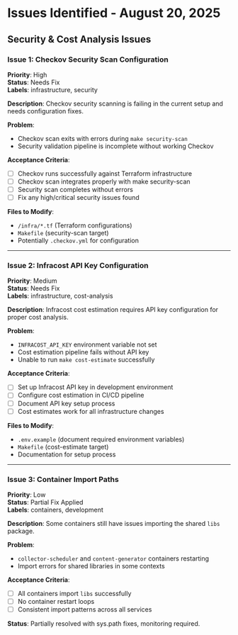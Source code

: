 # Issues Identified - August 20, 2025

## Security & Cost Analysis Issues

### Issue 1: Checkov Security Scan Configuration
**Priority**: High  
**Status**: Needs Fix  
**Labels**: infrastructure, security

**Description**: Checkov security scanning is failing in the current setup and needs configuration fixes.

**Problem**:
- Checkov scan exits with errors during `make security-scan`
- Security validation pipeline is incomplete without working Checkov

**Acceptance Criteria**:
- [ ] Checkov runs successfully against Terraform infrastructure
- [ ] Checkov scan integrates properly with make security-scan
- [ ] Security scan completes without errors
- [ ] Fix any high/critical security issues found

**Files to Modify**:
- `/infra/*.tf` (Terraform configurations)
- `Makefile` (security-scan target)
- Potentially `.checkov.yml` for configuration

---

### Issue 2: Infracost API Key Configuration
**Priority**: Medium  
**Status**: Needs Fix  
**Labels**: infrastructure, cost-analysis

**Description**: Infracost cost estimation requires API key configuration for proper cost analysis.

**Problem**:
- `INFRACOST_API_KEY` environment variable not set
- Cost estimation pipeline fails without API key
- Unable to run `make cost-estimate` successfully

**Acceptance Criteria**:
- [ ] Set up Infracost API key in development environment
- [ ] Configure cost estimation in CI/CD pipeline
- [ ] Document API key setup process
- [ ] Cost estimates work for all infrastructure changes

**Files to Modify**:
- `.env.example` (document required environment variables)
- `Makefile` (cost-estimate target)
- Documentation for setup process

---

### Issue 3: Container Import Paths
**Priority**: Low  
**Status**: Partial Fix Applied  
**Labels**: containers, development

**Description**: Some containers still have issues importing the shared `libs` package.

**Problem**:
- `collector-scheduler` and `content-generator` containers restarting
- Import errors for shared libraries in some contexts

**Acceptance Criteria**:
- [ ] All containers import `libs` successfully
- [ ] No container restart loops
- [ ] Consistent import patterns across all services

**Status**: Partially resolved with sys.path fixes, monitoring required.
